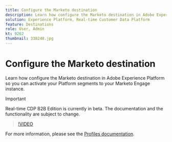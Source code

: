 ```yaml
---
title: Configure the Marketo destination
description: Learn how configure the Marketo destination in Adobe Experience Platform so you can activate your Platform segments to your Marketo Engage instance.
solution: Experience Platform, Real-time Customer Data Platform
feature: Destinations
role: User, Admin
kt: 9262
thumbnail: 338248.jpg
---
```

# Configure the Marketo destination

Learn how configure the Marketo destination in Adobe Experience Platform so you can activate your Platform segments to your Marketo Engage instance.

>[!IMPORTANT]
>
>Real-time CDP B2B Edition is currently in beta. The documentation and the functionality are subject to change.

>[!VIDEO](https://video.tv.adobe.com/v/338248?quality=12&learn=on)



For more information, please see the [Profiles documentation](https://experienceleague.adobe.com/docs/experience-platform/rtcdp/profile/profile-browse.html).

